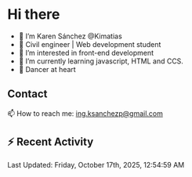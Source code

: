 # Hi there 

- 👋  I’m Karen Sánchez @Kimatias
- 📐 Civil engineer | Web development student
- 👀 I’m interested in front-end development
- 🌱 I’m currently learning javascript, HTML and CCS.
- 💃 Dancer at heart

## Contact 

📫 How to reach me: ing.ksanchezp@gmail.com

## :zap: Recent Activity

<!--RECENT_ACTIVITY:start-->
<!--RECENT_ACTIVITY:end-->

<!--RECENT_ACTIVITY:last_update-->
Last Updated: Friday, October 17th, 2025, 12:54:59 AM
<!--RECENT_ACTIVITY:last_update_end-->

<!---
Kimatias/Kimatias is a ✨ special ✨ repository because its `README.md` (this file) appears on your GitHub profile.
You can click the Preview link to take a look at your changes.
--->
